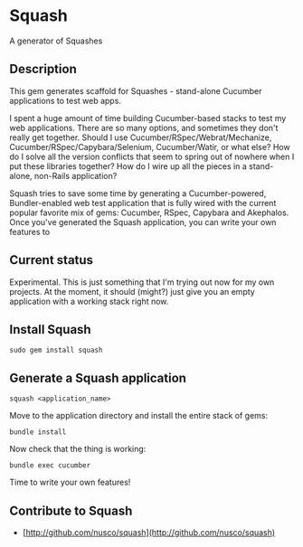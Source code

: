 # Squash

A generator of Squashes

## Description

This gem generates scaffold for Squashes - stand-alone Cucumber applications to test web apps.

I spent a huge amount of time building Cucumber-based stacks to test my web applications. There are so many options, and sometimes they don't really get together. Should I use Cucumber/RSpec/Webrat/Mechanize, Cucumber/RSpec/Capybara/Selenium, Cucumber/Watir, or what else? How do I solve all the version conflicts that seem to spring out of nowhere when I put these libraries together? How do I wire up all the pieces in a stand-alone, non-Rails application?

Squash tries to save some time by generating a Cucumber-powered, Bundler-enabled web test application that is fully wired with the current popular favorite mix of gems: Cucumber, RSpec, Capybara and Akephalos. Once you've generated the Squash application, you can write your own features to 

## Current status

Experimental. This is just something that I'm trying out now for my own projects. At the moment, it should (might?) just give you an empty application with a working stack right now.

## Install Squash

    sudo gem install squash

## Generate a Squash application

    squash <application_name>

Move to the application directory and install the entire stack of gems:

    bundle install

Now check that the thing is working:

    bundle exec cucumber

Time to write your own features!

## Contribute to Squash

* [http://github.com/nusco/squash](http://github.com/nusco/squash)
